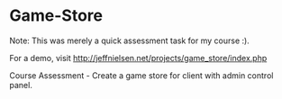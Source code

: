# Game-Store

Note: This was merely a quick assessment task for my course :).

For a demo, visit http://jeffnielsen.net/projects/game_store/index.php

Course Assessment - Create a game store for client with admin control panel.
